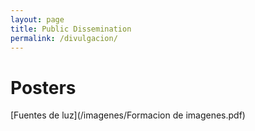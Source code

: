 ```yaml
---
layout: page
title: Public Dissemination
permalink: /divulgacion/
---
```

# Posters
[Fuentes de luz](/imagenes/Formacion de imagenes.pdf)
